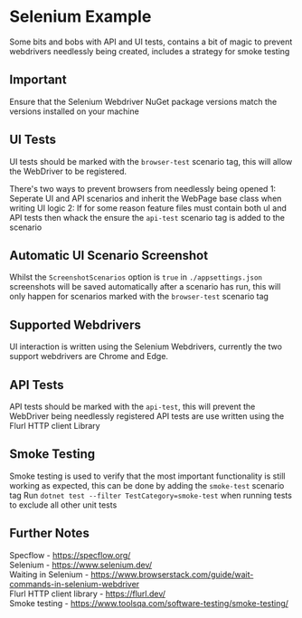 # Selenium Example

Some bits and bobs with API and UI tests, contains a bit of magic to prevent webdrivers needlessly being created, includes a strategy for smoke testing

## Important

Ensure that the Selenium Webdriver NuGet package versions match the versions installed on your machine

## UI Tests

UI tests should be marked with the `browser-test` scenario tag, this will allow the WebDriver to be registered.

There's two ways to prevent browsers from needlessly being opened
1: Seperate UI and API scenarios and inherit the WebPage base class when writing UI logic
2: If for some reason feature files must contain both uI and API tests then whack the ensure the `api-test` scenario tag is added to the scenario

## Automatic UI Scenario Screenshot

Whilst the `ScreenshotScenarios` option is `true` in `./appsettings.json` screenshots will be saved automatically after a scenario has run, this will only happen for scenarios marked with the `browser-test` scenario tag

## Supported Webdrivers

UI interaction is written using the Selenium Webdrivers, currently the two support webdrivers are Chrome and Edge.

## API Tests

API tests should be marked with the `api-test`, this will prevent the WebDriver being needlessly registered
API tests are use written using the Flurl HTTP client Library

## Smoke Testing

Smoke testing is used to verify that the most important functionality is still working as expected, this can be done by adding the `smoke-test` scenario tag
Run `dotnet test --filter TestCategory=smoke-test` when running tests to exclude all other unit tests

## Further Notes

Specflow - https://specflow.org/  
Selenium - https://www.selenium.dev/  
Waiting in Selenium - https://www.browserstack.com/guide/wait-commands-in-selenium-webdriver  
Flurl HTTP client library - https://flurl.dev/  
Smoke testing - https://www.toolsqa.com/software-testing/smoke-testing/
